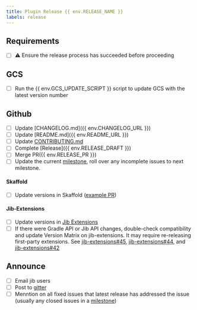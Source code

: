```yaml
---
title: Plugin Release {{ env.RELEASE_NAME }}
labels: release
---
```

## Requirements
- [ ] ⚠️ Ensure the release process has succeeded before proceeding

## GCS
- [ ] Run the {{ env.GCS_UPDATE_SCRIPT }} script to update GCS with the latest version number

## Github
- [ ] Update [CHANGELOG.md]({{ env.CHANGELOG_URL }})
- [ ] Update [README.md]({{ env.README_URL }})
- [ ] Update [CONTRIBUTING.md](https://github.com/GoogleContainerTools/jib/blob/master/CONTRIBUTING.md)
- [ ] Complete [Release]({{ env.RELEASE_DRAFT }})
- [ ] Merge PR({{ env.RELEASE_PR }})
- [ ] Update the current [milestone](https://github.com/GoogleContainerTools/jib/milestones), roll over any incomplete issues to next milestone.

#### Skaffold
- [ ] Update versions in Skaffold ([example PR](https://github.com/GoogleContainerTools/skaffold/pull/4639))

#### Jib-Extensions
- [ ] Update versions in [Jib Extensions](https://github.com/GoogleContainerTools/jib-extensions)
- [ ] If there were Gradle API or Jib API changes, double-check compatibility and update Version Matrix on jib-extensions. It may require re-releasing first-party extensions. See [jib-extensions#45](https://github.com/GoogleContainerTools/jib-extensions/pull/45), [jib-extensions#44](https://github.com/GoogleContainerTools/jib-extensions/pull/44), and [jib-extensions#42](https://github.com/GoogleContainerTools/jib-extensions/pull/42)

## Announce
- [ ] Email jib users
- [ ] Post to [gitter](https://gitter.im/google/jib)
- [ ] Menntion on all fixed issues that latest release has addressed the issue (usually any closed issues in a [milestone](https://github.com/GoogleContainerTools/jib/milestones))
